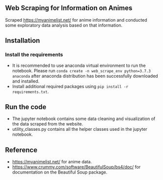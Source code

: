 Web Scraping for Information on Animes
-------------------------

Scraped https://myanimelist.net/ for anime information and conducted some exploratory data analysis based on that information. 

Installation
-------------------------
### Install the requirements 
* It is recommended to use anaconda virtual environment to run the notebook. Please run `conda create -n web_scrape_env python=3.7.3 anaconda` after anaconda distribution has been successfully downloaded and installed. 
* Install additional required packages using `pip install -r requirements.txt`.


Run the code
--------------------------
* The jupyter notebook contains some data cleaning and visualization of the data scraped from the website.
* utility_classes.py contains all the helper classes used in the jupyter notebook.

Reference
--------------------------
* https://myanimelist.net/ for anime data. 
* https://www.crummy.com/software/BeautifulSoup/bs4/doc/ for documentation on the Beautiful Soup package.